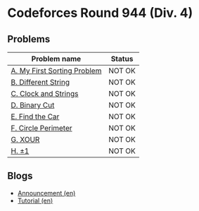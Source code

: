 # Codeforces Round 944 (Div. 4)

## Problems

|Problem name|Status|
|------------|---------|
| [A. My First Sorting Problem](problems/A._My_First_Sorting_Problem.md)|NOT OK|
| [B. Different String](problems/B._Different_String.md)|NOT OK|
| [C. Clock and Strings](problems/C._Clock_and_Strings.md)|NOT OK|
| [D. Binary Cut](problems/D._Binary_Cut.md)|NOT OK|
| [E. Find the Car](problems/E._Find_the_Car.md)|NOT OK|
| [F. Circle Perimeter](problems/F._Circle_Perimeter.md)|NOT OK|
| [G. XOUR](problems/G._XOUR.md)|NOT OK|
| [H. ±1](problems/H._±1.md)|NOT OK|
## Blogs

- [Announcement (en)](blogs/Announcement_(en).md)
- [Tutorial (en)](blogs/Tutorial_(en).md)
